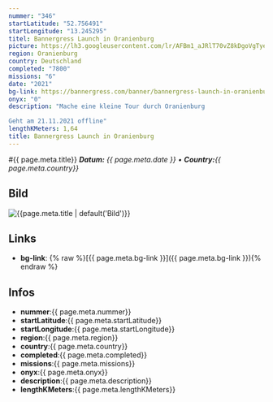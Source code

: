 ```yaml
---
nummer: "346"
startLatitude: "52.756491"
startLongitude: "13.245295"
titel: Bannergress Launch in Oranienburg
picture: https://lh3.googleusercontent.com/lr/AFBm1_aJRlT70vZ8kDgoVgTyeC0VhX2eLNclazuyaSeR8FalgtISs2WMd-EntQ9c7_mTI44jc86fG6HAsNCcvfr1qM8JOVJ43EPhCstcZL6jLLAgaW9IYGRol_ftiE9wTNeTazGLtWcbogt3-EOMsKMgEXEiZq7hG-m9zhmBgw3GBjKFS7FyGCvvVBpFyEzsdWyBOTHfJF7fhTolIn1p58XtOwfOx58nKOSIEImmjqSxS_02Cr7XmirDnZoenZOGAeQtMtjnaF8qvrb_CDt_PKFQUazDYoe-FtbUY_w1MiTdnEN_7GK7sAcGvStAcX3HAeWEh6Nhg4tGCzmMd4ZkFdU5yAc1uFJVlmPtQDi16xgvxp-pGYSbCxSFF7jyZSWBcHukrc7O4bhJUab2eV7QYsCLr9Hl09WBJZlnSvIVk8nHwnwCTcQEAYEqXKfJCKKaYLcVO2pgYWfp2GdHeAnNy50PF15masWvMmD7dv6D4IBVdpbW8nnSTO5GOubnz7tpsU2Mp1XqqGwpsNumjvuXaUSb4B5S6b0NKWbUKMr2Ua7Ferzoz7Sj7H_-veVnPXnBastlWKAeVpTOoJvP_RGltiCQkdtlGHX3KGbRE0vDxUOWMgS14dSzd9CUsFSgVdxyYGqd6e8aD1sJsVhQU1OG3Wd6pr9Y7oUSoJMvWQBLoSe5G1R0iT4pi8fVelNvvDHmrBpL33mvZrlQNq90uoQsDHk2FnT6lwTqxiOH4q-wX9bMyhi4-vXxRXsBDX6k_01dCdRwFCS_SNii4lez2u2Q9c4ZDQ54EhVTqBGIXjSz55zLiSgIWPXomgoBQqXxt0KBXyWFOaiTLHCHtm2vXLG2Ai-Qyw2eTBl9dzs
region: Oranienburg
country: Deutschland
completed: "7800"
missions: "6"
date: "2021"
bg-link: https://bannergress.com/banner/bannergress-launch-in-oranienburg-0e5f
onyx: "0"
description: "Mache eine kleine Tour durch Oranienburg

Geht am 21.11.2021 offline"
lengthKMeters: 1,64
title: Bannergress Launch in Oranienburg
---
```


#{{ page.meta.title}}
_**Datum:** {{ page.meta.date }} • **Country:**{{ page.meta.country}}_

## Bild
![{{page.meta.title | default('Bild')}}]({{page.meta.picture}})

## Links
- **bg-link**: {% raw %}[{{ page.meta.bg-link }}]({{ page.meta.bg-link }}){% endraw %}

## Infos
- **nummer**:{{ page.meta.nummer}}
- **startLatitude**:{{ page.meta.startLatitude}}
- **startLongitude**:{{ page.meta.startLongitude}}
- **region**:{{ page.meta.region}}
- **country**:{{ page.meta.country}}
- **completed**:{{ page.meta.completed}}
- **missions**:{{ page.meta.missions}}
- **onyx**:{{ page.meta.onyx}}
- **description**:{{ page.meta.description}}
- **lengthKMeters**:{{ page.meta.lengthKMeters}}

